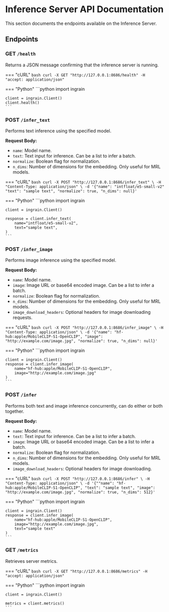 # Inference Server API Documentation

This section documents the endpoints available on the Inference Server.

## Endpoints

### GET `/health`

Returns a JSON message confirming that the inference server is running.

=== "cURL"
    ```bash
    curl -X GET "http://127.0.0.1:8686/health" -H "accept: application/json"
    ```

=== "Python"
    ```python
    import ingrain

    client = ingrain.Client()
    client.health()
    ```

### POST `/infer_text`

Performs text inference using the specified model.

**Request Body:**

- `name`: Model name.
- `text`: Text input for inference. Can be a list to infer a batch.
- `normalize`: Boolean flag for normalization.
- `n_dims`: Number of dimensions for the embedding. Only useful for MRL models.

=== "cURL"
    ```bash
    curl -X POST "http://127.0.0.1:8686/infer_text" \
    -H "Content-Type: application/json" \
    -d '{"name": "intfloat/e5-small-v2" "text": "sample text", "normalize": true, "n_dims": null}'
    ```

=== "Python"
    ```python
    import ingrain

    client = ingrain.Client()

    response = client.infer_text(
        name="intfloat/e5-small-v2", 
        text="sample text", 
    )
    ```

### POST `/infer_image`

Performs image inference using the specified model.

**Request Body:**

- `name`: Model name.
- `image`: Image URL or base64 encoded image. Can be a list to infer a batch.
- `normalize`: Boolean flag for normalization.
- `n_dims`: Number of dimensions for the embedding. Only useful for MRL models.
- `image_download_headers`: Optional headers for image downloading requests.

=== "cURL"
    ```bash
    curl -X POST "http://127.0.0.1:8686/infer_image" \
    -H "Content-Type: application/json" \
    -d '{"name": "hf-hub:apple/MobileCLIP-S1-OpenCLIP", "image": "http://example.com/image.jpg", "normalize": true, "n_dims": null}'
    ```

=== "Python"
    ```python
    import ingrain

    client = ingrain.Client()
    response = client.infer_image(
        name="hf-hub:apple/MobileCLIP-S1-OpenCLIP", 
        image="http://example.com/image.jpg"
    )
    ```

### POST `/infer`

Performs both text and image inference concurrently, can do either or both together.

**Request Body:**

- `name`: Model name.
- `text`: Text input for inference. Can be a list to infer a batch.
- `image`: Image URL or base64 encoded image. Can be a list to infer a batch.
- `normalize`: Boolean flag for normalization.
- `n_dims`: Number of dimensions for the embedding. Only useful for MRL models.
- `image_download_headers`: Optional headers for image downloading.

=== "cURL"
    ```bash
    curl -X POST "http://127.0.0.1:8686/infer" \
    -H "Content-Type: application/json" \
    -d '{""name": "hf-hub:apple/MobileCLIP-S1-OpenCLIP", "text": "sample text", "image": "http://example.com/image.jpg", "normalize": true, "n_dims": 512}'
    ```

=== "Python"
    ```python
    import ingrain

    client = ingrain.Client()
    response = client.infer_image(
        name="hf-hub:apple/MobileCLIP-S1-OpenCLIP", 
        image="http://example.com/image.jpg", 
        text="sample text"
    )
    ```

### GET `/metrics`

Retrieves server metrics.

=== "cURL"
    ```bash
    curl -X GET "http://127.0.0.1:8686/metrics" -H "accept: application/json"
    ```

=== "Python"
    ```python
    import ingrain

    client = ingrain.Client()

    metrics = client.metrics()
    ```
